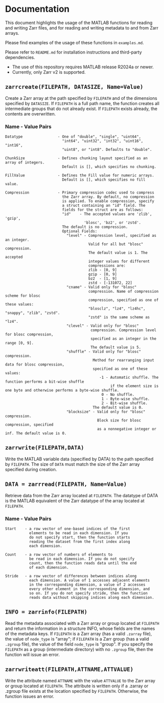 # Documentation
This document highlights the usage of the MATLAB functions for reading and writing Zarr files, and for reading and writing metadata to and from Zarr arrays.

Please find examples of the usage of these functions in `examples.md`.

Please refer to `README.md` for installation instructions and third-party dependencies.
* The use of this repository requires MATLAB release R2024a or newer.
* Currently, only Zarr v2 is supported.

## `zarrcreate(FILEPATH, DATASIZE, Name=Value)`
Create a Zarr array at the path specified by `FILEPATH` and of the dimensions specified
by `DATASIZE`. If `FILEPATH` is a full path name, the function creates all intermediate groups that
do not already exist. If `FILEPATH` exists already, the contents are overwritten.
   
###	Name - Value Pairs
    Datatype                - One of "double", "single", "uint64",  
                              "int64", "uint32", "int32", "uint16", "int16",  
                              "uint8", or "int8". Defaults to "double".  

    ChunkSize               - Defines chunking layout specified as an array of integers. 
                              Default is [], which specifies no chunking.  

    FillValue               - Defines the Fill value for numeric arrays.  
                              Default is [], which specifies no fill value.

    Compression             - Primary compression codec used to compress
                              the Zarr array. By default, no compression
                              is applied. To enable compression, specify
                              a struct containing an "id" field. The
                              fields for the struct are as follows:
                              "id"    - The accepted values are 'zlib', 'gzip', 
                                        'blosc', 'bz2', or 'zstd'.
                              The default is no compression.
                              Optional Fields:
                                "level" - Compression level, specified as an integer. 
                                          Valid for all but "blosc" compression.
                                          The default value is 1. The accepted
                                          integer values for different
                                          compressions are:
                                          zlib - [0, 9]
                                          gzip - [0, 9]
                                          bz2  - [1, 9]
                                          zstd - [-131072, 22]
                                "cname" - Valid only for "blosc"
                                          compression. Name of compression scheme for blosc 
                                          compression, specified as one of these values:  
                                          "blosclz", "lz4", "lz4hc", "snappy", "zlib", "zstd".
                                          "zstd" is the same scheme as "lz4".
                                "clevel" - Valid only for "blosc"
                                           compression. Compression level for blosc compression, 
                                           specified as an integer in the range [0, 9]. 
                                           The default value is 5.
                                "shuffle" - Valid only for "blosc" compression.
                                            Method for rearranging input data for blosc compression, 
                                            specified as one of these values:
                                               -1 - Automatic shuffle. The function performs a bit-wise shuffle 
                                                    if the element size is one byte and otherwise performs a byte-wise shuffle.
                                                0 - No shuffle.
                                                1 - Byte-wise shuffle.
                                                2 - Bit-wise shuffle.
                                            The default value is 0.
                                "blocksize" - Valid only for "blosc" compression.
                                              Block size for blosc compression, specified 
                                              as a nonnegative integer or inf. The default value is 0.
                      
			
## `zarrwrite(FILEPATH,DATA)`
Write the MATLAB variable data (specified by DATA) to the path specified by `FILEPATH`.
The size of `DATA` must match the size of the Zarr array specified during creation.

## `DATA = zarrread(FILEPATH, Name=Value)`
Retrieve data from the Zarr array located at `FILEPATH`.
The datatype of DATA is the MATLAB equivalent of the Zarr datatype of the array
located at `FILEPATH`.

###	Name - Value Pairs
```
Start    - a row vector of one-based indices of the first 
           elements to be read in each dimension. If you 
           do not specify start, then the function starts 
           reading the dataset from the first index along 
           each dimension.

Count    - a row vector of numbers of elements to
           be read in each dimension. If you do not specify 
           count, then the function reads data until the end 
           of each dimension.

Stride   - a row vector of differences between indices along 
           each dimension. A value of 1 accesses adjacent elements
           in the corresponding dimension, a value of 2 accesses 
           every other element in the corresponding dimension, and 
           so on. If you do not specify stride, then the function 
           reads data without skipping indices along each dimension.
```

## `INFO = zarrinfo(FILEPATH)`
Read the metadata associated with a Zarr array or group located at `FILEPATH` and return the information in a structure INFO, whose fields are the names of the metadata keys. 
If `FILEPATH` is a Zarr array (has a valid `.zarray` file), the value of `node_type` is "array"; if `FILEPATH` is a Zarr group (has a valid `.zgroup` file), the value of the field `node_type` is "group".
If you specify the `FILEPATH` as a group (intermediate directory) with no `.zgroup` file, then the function will issue an error.

## `zarrwriteatt(FILEPATH,ATTNAME,ATTVALUE)`
Write the attribute named `ATTNAME` with the value `ATTVALUE` to the Zarr array or group located at `FILEPATH`. 
The attribute is written only if a .zarray or .zgroup file exists at the location specified by `FILEPATH`.
Otherwise, the function issues an error.
